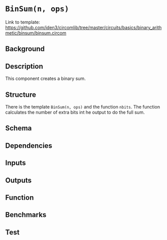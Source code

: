 # `BinSum(n, ops)`

Link to template:
https://github.com/iden3/circomlib/tree/master/circuits/basics/binary_arithmetic/binsum/binsum.circom

## Background

## Description

This component creates a binary sum.

## Structure 

There is the template `BinSum(n, ops)` and the function `nbits`.
The function calculates the number of extra bits int he output to do the full sum.

## Schema

## Dependencies

## Inputs

## Outputs

## Function

## Benchmarks 

## Test